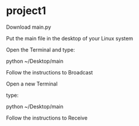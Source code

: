 # project1
Download main.py

Put the main file in the desktop of your Linux system

Open the Terminal and type:

python ~/Desktop/main

Follow the instructions to Broadcast

Open a new Terminal

type:

python ~/Desktop/main

Follow the instructions to Receive
